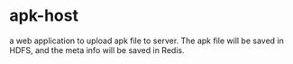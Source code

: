 apk-host
========

a web application to upload apk file to server. The apk file will be saved in HDFS, and the meta info will be saved in Redis.
